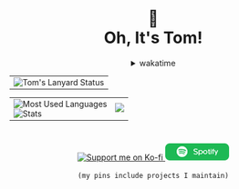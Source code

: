 <div align="center">
  <h1>👀<br>Oh, It's Tom!</h1>

  <details>
  <summary>wakatime</summary>

  <!--START_SECTION:waka-->

```lua
From: 28 August 2023 - To: 03 October 2023

Total Time: 25 hrs 38 mins

JavaScript     11 hrs 51 mins  >>>>>>>>>>>--------------   42.86 %
SCSS           7 hrs 24 mins   >>>>>>>------------------   26.82 %
CSS            2 hrs 48 mins   >>>----------------------   10.17 %
Other          2 hrs           >>-----------------------   07.28 %
Markdown       1 hr 25 mins    >------------------------   05.18 %
Text           40 mins         >------------------------   02.42 %
JSON           35 mins         >------------------------   02.12 %
XML            17 mins         -------------------------   01.04 %
INI            13 mins         -------------------------   00.83 %
TypeScript     5 mins          -------------------------   00.35 %
```

<!--END_SECTION:waka-->
  
  </details>
    
  <table>
    <tr>
      <td>
        <img src="https://lanyard.tompc.tk/api/788746150828179456?bg=transparent&waveColor=DD6387&waveSpotifyColor=DD6387&gradient=DD6387-DD6387&imgFit=cover" alt="Tom's Lanyard Status">
      </td>
    </tr>
  </table>
  
  <table>
    <tr>
      <td>
        <img src="https://github-readme-stats.vercel.app/api/top-langs/?username=OhItsTom&layout=compact&theme=transparent&text_color=cdd6f4&hide_border=true&icon_color=cba6f7&title_color=94e2d5&langs_count=8" alt="Most Used Languages">
        <br>
        <img src="https://github-readme-stats.vercel.app/api?username=OhItsTom&show_icons=true&theme=transparent&text_color=cdd6f4&icon_color=cba6f7&title_color=94e2d5&hide_border=true&rank_icon=percentile" alt="Stats">
      </td>
      <td>
        <img src="https://spotify-github-profile.vercel.app/api/view?uid=mrcool06&cover_image=true&theme=default&show_offline=false&background_color=transparent&text_color=cdd6f4&icon_color=cba6f7&title_color=94e2d5&interchange=true&bar_color_cover=true" style="height: 380px;" /> 
      </td>
    </tr>
  </table>
  
  <h1></h1>
  
  <a href="https://ko-fi.com/M4M0MRES5">
    <img src="https://ko-fi.com/img/githubbutton_sm.svg" alt="Support me on Ko-fi">
  </a>
  <a href="https://open.spotify.com/user/mrcool06">
    <img src="/spotify.png" alt="My Spotify Profile">
  </a>

  `(my pins include projects I maintain)`

</div>

<!--  <img src="https://github-readme-stats.vercel.app/api/wakatime?username=OhItsTom&layout=compact&bg_color=1e1e2e&text_color=cdd6f4&icon_color=cba6f7&title_color=94e2d5&hide_border=true"/> -->
